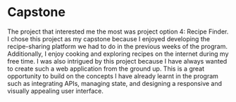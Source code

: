 # Capstone
The project that interested me the most was project option 4: Recipe Finder. 
I chose this project as my capstone because I enjoyed developing the recipe-sharing platform we had to do in the previous weeks of the program. Additionally, I enjoy cooking and exploring recipes on the internet during my free time. I was also intrigued by this project because I have always wanted to create such a web application from the ground up. This is a great opportunity to build on the concepts I have already learnt in the program such as integrating APIs, managing state, and designing a responsive and visually appealing user interface.

